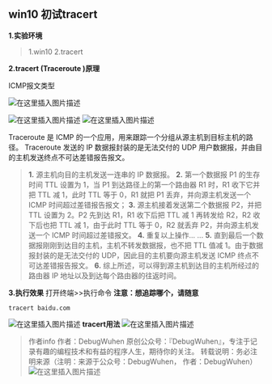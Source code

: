 ## win10 初试tracert
**1.实验环境**
>1.win10
>2.tracert

**2.tracert (Traceroute )原理**

ICMP报文类型

![在这里插入图片描述](https://img-blog.csdnimg.cn/20201224185114894.png?x-oss-process=image/watermark,type_ZmFuZ3poZW5naGVpdGk,shadow_10,text_aHR0cHM6Ly9ibG9nLmNzZG4ubmV0L3FxXzQzOTM4MDUy,size_16,color_FFFFFF,t_70)

![在这里插入图片描述](https://img-blog.csdnimg.cn/20201224185143608.png?x-oss-process=image/watermark,type_ZmFuZ3poZW5naGVpdGk,shadow_10,text_aHR0cHM6Ly9ibG9nLmNzZG4ubmV0L3FxXzQzOTM4MDUy,size_16,color_FFFFFF,t_70)
![在这里插入图片描述](https://img-blog.csdnimg.cn/20201224185208153.png?x-oss-process=image/watermark,type_ZmFuZ3poZW5naGVpdGk,shadow_10,text_aHR0cHM6Ly9ibG9nLmNzZG4ubmV0L3FxXzQzOTM4MDUy,size_16,color_FFFFFF,t_70)


Traceroute 是 ICMP 的一个应用，用来跟踪一个分组从源主机到目标主机的路径。
Traceroute 发送的 IP 数据报封装的是无法交付的 UDP 用户数据报，并由目的主机发送终点不可达差错报告报文。

>
>**1.** 源主机向目的主机发送一连串的 IP 数据报。
>**2.** 第一个数据报 P1 的生存时间 TTL 设置为 1，当 P1 到达路径上的第一个路由器 R1 时，R1 收下它并把 TTL 减 1，此时 TTL 等于 0，R1 就把 P1 丢弃，并向源主机发送一个 ICMP 时间超过差错报告报文；
>**3.** 源主机接着发送第二个数据报 P2，并把 TTL 设置为 2。P2 先到达 R1，R1 收下后把 TTL 减 1 再转发给 R2，R2 收下后也把 TTL 减 1，由于此时 TTL 等于 0，R2 就丢弃 P2，并向源主机发送一个 ICMP 时间超过差错报文。
>**4.** 重复以上操作... ...
>**5.** 直到最后一个数据报刚刚到达目的主机，主机不转发数据报，也不把 TTL 值减 1。由于数据报封装的是无法交付的 UDP，因此目的主机要向源主机发送 ICMP 终点不可达差错报告报文。
>**6.** 综上所述，可以得到源主机到达目的主机所经过的路由器 IP 地址以及到达每个路由器的往返时间。


**3.执行效果**
打开终端>>执行命令
**注意：想追踪哪个，请随意**
```
tracert baidu.com
```

![在这里插入图片描述](https://img-blog.csdnimg.cn/20201224195137519.png?x-oss-process=image/watermark,type_ZmFuZ3poZW5naGVpdGk,shadow_10,text_aHR0cHM6Ly9ibG9nLmNzZG4ubmV0L3FxXzQzOTM4MDUy,size_16,color_FFFFFF,t_70)
**tracert用法**
![在这里插入图片描述](https://img-blog.csdnimg.cn/20201224195940215.png?x-oss-process=image/watermark,type_ZmFuZ3poZW5naGVpdGk,shadow_10,text_aHR0cHM6Ly9ibG9nLmNzZG4ubmV0L3FxXzQzOTM4MDUy,size_16,color_FFFFFF,t_70)
>作者info
作者：DebugWuhen
原创公众号：『DebugWuhen』，专注于记录有趣的编程技术和有益的程序人生，期待你的关注。
转载说明：务必注明来源（注明：来源于公众号：DebugWuhen， 作者：DebugWuhen）
![在这里插入图片描述](https://img-blog.csdnimg.cn/20200706013520101.png?x-oss-process=image/watermark,type_ZmFuZ3poZW5naGVpdGk,shadow_10,text_aHR0cHM6Ly9ibG9nLmNzZG4ubmV0L3FxXzQzOTM4MDUy,size_16,color_FFFFFF,t_70)
